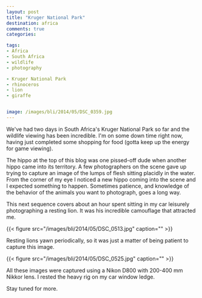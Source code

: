 ```yaml
---
layout: post
title: "Kruger National Park"
destination: africa
comments: true
categories:

tags:
- Africa
- South Africa
- wildlife
- photography

- Kruger National Park
- rhinoceros
- lion
- giraffe


image: /images/bli/2014/05/DSC_0359.jpg
---
```


We've had two days in South Africa's Kruger National Park so far and the wildlife viewing has been incredible. I'm on some down time right now, having just completed some shopping for food (gotta keep up the energy for game viewing). 

<!--more-->

The hippo at the top of this blog was one pissed-off dude when another hippo came into its territory. A few photographers on the scene gave up trying to capture an image of the lumps of flesh sitting placidly in the water. From the corner of my eye I noticed a new hippo coming into the scene and I expected something to happen. Sometimes patience, and knowledge of the behavior of the animals you want to photograph, goes a long way. 

This next sequence covers about an hour spent sitting in my car leisurely photographing a resting lion. It was his incredible camouflage that attracted me. 

{{< figure src="/images/bli/2014/05/DSC_0513.jpg" caption="" >}}

Resting lions yawn periodically, so it was just a matter of being patient to capture this image.

{{< figure src="/images/bli/2014/05/DSC_0525.jpg" caption="" >}}

All these images were captured using a Nikon D800 with 200-400 mm Nikkor lens. I rested the heavy rig on my car window ledge. 

Stay tuned for more. 




